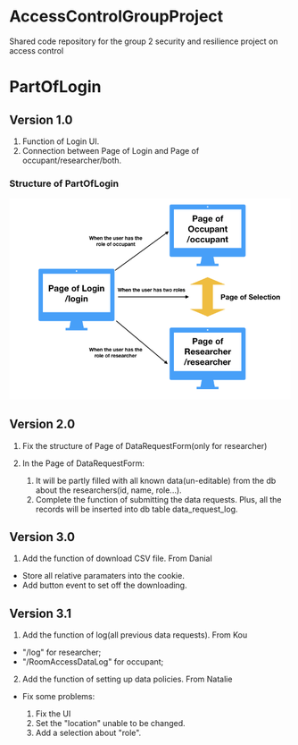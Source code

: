 # AccessControlGroupProject
Shared code repository for the group 2 security and resilience project on access control

# PartOfLogin
## Version 1.0
1. Function of Login UI. 
2. Connection between Page of Login and Page of occupant/researcher/both.

### Structure of PartOfLogin
![image](https://github.com/D-Gorman/AccessControlGroupProject/blob/PartOfLogin/StructureOfLogin.png)

## Version 2.0
1. Fix the structure of Page of DataRequestForm(only for researcher)
2. In the Page of DataRequestForm:

   1. It will be partly filled with all known data(un-editable) from the db about the researchers(id, name, role...).
   2. Complete the function of submitting the data requests. Plus, all the records will be inserted into db table data_request_log.
  
## Version 3.0
1. Add the function of download CSV file.    From Danial
+ Store all relative paramaters into the cookie.
+ Add button event to set off the downloading.

## Version 3.1
1. Add the function of log(all previous data requests).  From Kou
+ "/log" for researcher; 
+ "/RoomAccessDataLog" for occupant;

2. Add the function of setting up data policies.    From Natalie
+ Fix some problems:

   1. Fix the UI
   2. Set the "location" unable to be changed. 
   3. Add a selection about "role".
  

